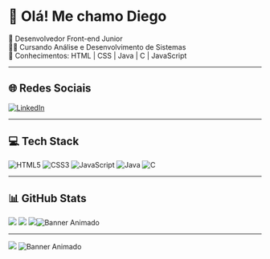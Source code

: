 # 💫 Olá! Me chamo Diego  
🔭 Desenvolvedor Front-end Junior  
👨‍💻 Cursando Análise e Desenvolvimento de Sistemas  
🌱 Conhecimentos: HTML | CSS | Java | C | JavaScript  

---

## 🌐 Redes Sociais
[![LinkedIn](https://img.shields.io/badge/LinkedIn-%230077B5.svg?style=for-the-badge&logo=linkedin&logoColor=white)](https://www.linkedin.com/in/diego-ewerton-2063272a0/)

---

## 💻 Tech Stack
![HTML5](https://img.shields.io/badge/html5-%23E34F26.svg?style=for-the-badge&logo=html5&logoColor=white)  ![CSS3](https://img.shields.io/badge/css3-%231572B6.svg?style=for-the-badge&logo=css3&logoColor=white)  ![JavaScript](https://img.shields.io/badge/javascript-%23323330.svg?style=for-the-badge&logo=javascript&logoColor=%23F7DF1E)  ![Java](https://img.shields.io/badge/java-%23ED8B00.svg?style=for-the-badge&logo=openjdk&logoColor=white)  ![C](https://img.shields.io/badge/c-%2300599C.svg?style=for-the-badge&logo=c&logoColor=white)

---

## 📊 GitHub Stats
![](https://github-readme-stats.vercel.app/api?username=Yeerh&theme=dracula&hide_border=true&include_all_commits=false&count_private=true)  ![](https://github-readme-streak-stats.herokuapp.com/?user=Yeerh&theme=dracula&hide_border=true)  ![](https://github-readme-stats.vercel.app/api/top-langs/?username=Yeerh&theme=dracula&hide_border=true&layout=compact)![Banner Animado](https://user-images.githubusercontent.com/74038190/216649421-9e9387cc-b2d3-4375-97e2-f4c43373d3ae.gif)


---

[![](https://visitcount.itsvg.in/api?id=Yeerh&icon=0&color=0)](https://visitcount.itsvg.in)
![Banner Animado](https://user-images.githubusercontent.com/74038190/225813708-98b745f2-7d22-48cf-9150-083f1b00d6c9.gif)


<!-- Feito com GPRM: https://gprm.itsvg.in -->
